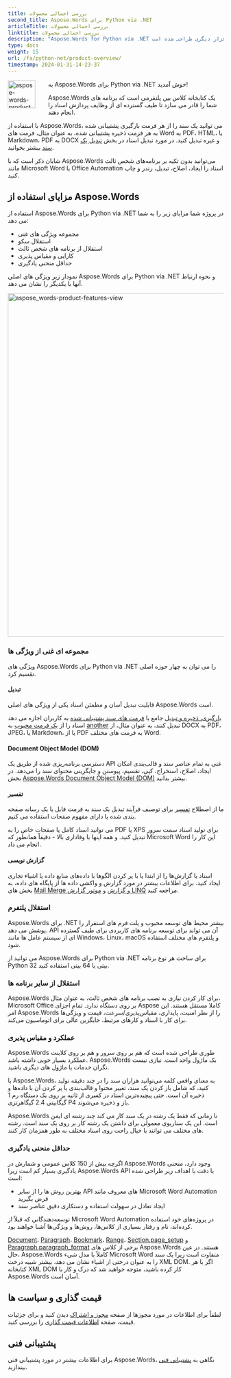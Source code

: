 ```yaml
---
title: بررسی اجمالی محصولات
second_title: Aspose.Words برای Python via .NET
articleTitle: بررسی اجمالی محصولات
linktitle: بررسی اجمالی محصولات
description: "Aspose.Words for Python via .NET یک کتابخانه نرم افزاری است که برای ایجاد، تغییر، تبدیل، رندر و چاپ اسناد بدون تکیه بر هیچ نرم افزار دیگری طراحی شده است."
type: docs
weight: 15
url: /fa/python-net/product-overview/
timestamp: 2024-01-31-14-23-37
---
```


<img src="/words/python-net/product-overview/product-overview_1" alt="aspose-words-product" align="left" style="width:64px; margin: 0 30px 30px 0"/>

به Aspose.Words برای Python via .NET خوش آمدید!

Aspose.Words یک کتابخانه کلاس بین پلتفرمی است که برنامه های شما را قادر می سازد تا طیف گسترده ای از وظایف پردازش اسناد را انجام دهند.

با استفاده از Aspose.Words، می توانید یک سند را از هر فرمت بارگیری پشتیبانی شده به هر فرمت ذخیره پشتیبانی شده، به عنوان مثال، فرمت های Word به PDF، HTML، یا Markdown، PDF به DOCX و غیره تبدیل کنید. در مورد تبدیل اسناد در بخش [تبدیل یک سند](/words/fa/python-net/convert-a-document/) بیشتر بخوانید.

شایان ذکر است که با Aspose.Words می‌توانید بدون تکیه بر برنامه‌های شخص ثالث مانند Microsoft Word یا Office Automation اسناد را ایجاد، اصلاح، تبدیل، رندر و چاپ کنید.

## مزایای استفاده از Aspose.Words

استفاده از Aspose.Words برای Python via .NET در پروژه شما مزایای زیر را به شما می دهد:

- مجموعه ویژگی های غنی
- استقلال سکو
- استقلال از برنامه های شخص ثالث
- کارایی و مقیاس پذیری
- حداقل منحنی یادگیری

نمودار زیر ویژگی های اصلی Aspose.Words برای Python via .NET و نحوه ارتباط آنها با یکدیگر را نشان می دهد.

<img src="/words/python-net/product-overview/aspose-words-product-features-overview.png" alt="aspose_words-product-features-view" style="width:800px"/>

### مجموعه ای غنی از ویژگی ها

ویژگی های Aspose.Words برای Python via .NET را می توان به چهار حوزه اصلی تقسیم کرد.

#### تبدیل

قابلیت تبدیل آسان و مطمئن اسناد یکی از ویژگی های اصلی Aspose.Words است.

[بارگیری، ذخیره و تبدیل](/words/fa/python-net/loading-saving-and-converting/) جامع با [فرمت های سند پشتیبانی شده](/words/fa/python-net/supported-document-formats/) به کاربران اجازه می دهد اسناد را از [یک فرمت محبوب](https://reference.aspose.com/words/net/aspose.words/loadformat/) به [another](https://reference.aspose.com/words/net/aspose.words/saveformat/) تبدیل کنند، به عنوان مثال، از DOCX به PDF، JPEG، یا Markdown، یا از PDF به فرمت های مختلف Word.

#### Document Object Model (DOM)

دسترسی برنامه‌ریزی شده از طریق یک API غنی به تمام عناصر سند و قالب‌بندی امکان ایجاد، اصلاح، استخراج، کپی، تقسیم، پیوستن و جایگزینی محتوای سند را می‌دهد. در بخش [Aspose.Words Document Object Model (DOM)](/words/fa/python-net/aspose-words-document-object-model/) بیشتر بدانید.

#### تفسیر

ما از اصطلاح [تفسیر](/words/fa/python-net/rendering/) برای توصیف فرآیند تبدیل یک سند به فرمت فایل یا یک رسانه صفحه بندی شده یا دارای مفهوم صفحات استفاده می کنیم.

می توانید اسناد کامل یا صفحات خاص را به PDF یا XPS برای تولید اسناد سمت سرور تبدیل کنید. و همه اینها با وفاداری بالا - دقیقاً همانطور که Microsoft Word این کار را انجام می داد.

#### گزارش نویسی

اسناد یا گزارش‌ها را از ابتدا یا با پر کردن الگوها با داده‌های منابع داده یا اشیاء تجاری ایجاد کنید. برای اطلاعات بیشتر در مورد گزارش و واکشی داده ها از پایگاه های داده، به بخش های [Mail Merge و گزارش](/words/python-net/mail-merge-and-reporting/) و [موتور گزارش LINQ](/words/python-net/linq-reporting-engine/) مراجعه کنید.

### استقلال پلتفرم

Aspose.Words برای .NET بیشتر محیط های توسعه محبوب و پلت فرم های استقرار را پوشش می دهد. API آن می تواند برای توسعه برنامه های کاربردی برای طیف گسترده ای از سیستم عامل ها مانند Windows، Linux، macOS و پلتفرم های مختلف استفاده شود.

می توانید از Aspose.Words برای Python via .NET برای ساخت هر نوع برنامه Python 32 بیتی یا 64 بیتی استفاده کنید.

### استقلال از سایر برنامه ها

Aspose.Words برای کار کردن نیازی به نصب برنامه های شخص ثالث، به عنوان مثال، Microsoft Office بر روی دستگاه ندارد. تمام اجزای Aspose کاملا مستقل هستند. این امر Aspose.Words را از نظر امنیت، پایداری، مقیاس‌پذیری/سرعت، قیمت و ویژگی‌ها برای کار با اسناد و کارهای مرتبط، جایگزین عالی برای اتوماسیون می‌کند.

### عملکرد و مقیاس پذیری

Aspose.Words طوری طراحی شده است که هم بر روی سرور و هم بر روی کلاینت عملکرد بسیار خوبی داشته باشد. Aspose.Words یک ماژول واحد است. نیازی نیست نگران خدمات یا ماژول های دیگری باشید.

با Aspose.Words، به معنای واقعی کلمه می‌توانید هزاران سند را در چند دقیقه تولید کنید، که شامل باز کردن یک سند، تغییر محتوا و قالب‌بندی یا پر کردن آن با داده‌ها و ذخیره آن است. حتی پیچیده‌ترین اسناد در کسری از ثانیه بر روی یک دستگاه رم 1 گیگابیتی 2.4 گیگاهرتزی P4 باز و ذخیره می‌شوند.

Aspose.Words تا زمانی که فقط یک رشته در یک سند کار می کند چند رشته ای ایمن است. این یک سناریوی معمولی برای داشتن یک رشته کار بر روی یک سند است. رشته های مختلف می توانند با خیال راحت روی اسناد مختلف به طور همزمان کار کنند.

### حداقل منحنی یادگیری

اگرچه بیش از 150 کلاس عمومی و شمارش در Aspose.Words وجود دارد، منحنی یادگیری بسیار کم است زیرا Aspose.Words API با دقت با اهداف زیر طراحی شده است:

- بهترین روش ها را از سایر API های معروف مانند Microsoft Word Automation قرض بگیرید
- ایجاد تعادل در سهولت استفاده و دستکاری دقیق عناصر سند

توسعه‌دهندگانی که قبلاً از Microsoft Word Automation در پروژه‌های خود استفاده کرده‌اند، نام و رفتار بسیاری از کلاس‌ها، روش‌ها و ویژگی‌ها آشنا خواهند بود.

[Document](https://reference.aspose.com/words/python-net/aspose.words/document/)، [Paragraph](https://reference.aspose.com/words/python-net/aspose.words/paragraph/)، [Bookmark](https://reference.aspose.com/words/python-net/aspose.words/bookmark/)، [Range](https://reference.aspose.com/words/python-net/aspose.words/range/)، [Section.page_setup](https://reference.aspose.com/words/python-net/aspose.words/section/page_setup/) و [Paragraph.paragraph_format](https://reference.aspose.com/words/python-net/aspose.words/paragraph/paragraph_format/) برخی از کلاس های Aspose.Words هستند. در عین حال، Aspose.Words کاملاً با مدل شیء Microsoft Word متفاوت است زیرا یک سند را به عنوان درختی از اشیاء نشان می دهد، بیشتر شبیه درخت XML DOM. اگر با هر کتابخانه XML DOM کار کرده باشید، متوجه خواهید شد که درک و کار با Aspose.Words آسان است.

## قیمت گذاری و سیاست ها

لطفاً برای اطلاعات در مورد مجوزها از صفحه [مجوز و اشتراک](/words/fa/python-net/licensing/) دیدن کنید و برای جزئیات قیمت، صفحه [اطلاعات قیمت گذاری](https://purchase.aspose.com/pricing/words/family/) را بررسی کنید.

## پشتیبانی فنی

برای اطلاعات بیشتر در مورد پشتیبانی فنی Aspose.Words، نگاهی به [پشتیبانی فنی](/words/fa/net/technical-support/) بیندازید.

